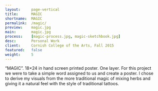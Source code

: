 ```yaml
---
layout:     page-vertical
title:      MAGIC
shortname:  MAGIC
permalink:  /magic/
preview:    magic.jpg
main:       magic.jpg
process:    [magic-process.jpg, magic-sketchbook.jpg]
desc:       Personal Work
client:     Cornish College of the Arts, Fall 2015
featured:   false
weight:     5
---
```


“MAGIC”. 18×24 in hand screen printed poster. One layer. For this project we were to take a simple word assigned to us and create a poster. I chose to derive my visuals from the more traditional magic of mixing herbs and giving it a natural feel with the style of traditional tattoos.

